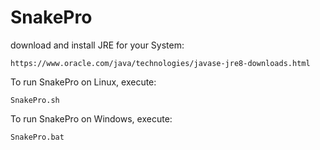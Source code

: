 # SnakePro
download and install JRE for your System:

	https://www.oracle.com/java/technologies/javase-jre8-downloads.html

To run SnakePro on Linux, execute:
	
	SnakePro.sh

To run SnakePro on Windows, execute:

	SnakePro.bat
